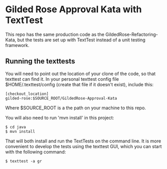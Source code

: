 Gilded Rose Approval Kata with TextTest
=======================================

This repo has the same production code as the GildedRose-Refactoring-Kata, but the tests are set up with TextTest instead of a unit testing framework.

Running the texttests
---------------------

You will need to point out the location of your clone of the code, so that texttest can find it. In your personal texttest config file $HOME/.texttest/config (create that file if it doesn't exist), include this:

    [checkout_location]
    gilded-rose:$SOURCE_ROOT/GildedRose-Approval-Kata

Where $SOURCE_ROOT is a the path on your machine to this repo.

You will also need to run 'mvn install' in this project:

    $ cd java
    $ mvn install

That will both install and run the TextTests on the command line. It is more convenient
to develop the tests using the texttest GUI, which you can start with the following command:

    $ texttest -a gr

